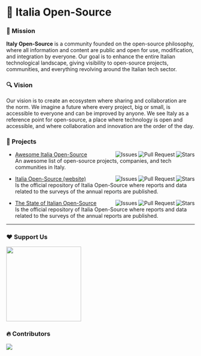 # 🚀 Italia Open-Source

### 🧭 Mission

**Italy Open-Source** is a community founded on the open-source philosophy, where all information and content are public and open for use, modification, and integration by everyone. Our goal is to enhance the entire Italian technological landscape, giving visibility to open-source projects, communities, and everything revolving around the Italian tech sector.

### 🔍 Vision

Our vision is to create an ecosystem where sharing and collaboration are the norm. We imagine a future where every project, big or small, is accessible to everyone and can be improved by anyone. We see Italy as a reference point for open-source, a place where technology is open and accessible, and where collaboration and innovation are the order of the day.

### 📌 Projects

- [Awesome Italia Open-Source](https://github.com/italia-opensource/awesome-italia-opensource) <img align="right" src="https://img.shields.io/github/stars/italia-opensource/awesome-italia-opensource?label=%E2%AD%90%EF%B8%8F&logo=github" alt="Stars"> <img align="right" src="https://img.shields.io/github/issues-pr/italia-opensource/awesome-italia-opensource" alt="Pull Request">  <img align="right" src="https://img.shields.io/github/issues-raw/italia-opensource/awesome-italia-opensource" alt="Issues"> \
An awesome list of open-source projects, companies, and tech communities in Italy.

- [Italia Open-Source (website)](https://github.com/italia-opensource/italiaopensource.com) <img align="right" src="https://img.shields.io/github/stars/italia-opensource/italiaopensource.com?label=%E2%AD%90%EF%B8%8F&logo=github" alt="Stars"> <img align="right" src="https://img.shields.io/github/issues-pr/italia-opensource/italiaopensource.com" alt="Pull Request">  <img align="right" src="https://img.shields.io/github/issues-raw/italia-opensource/italiaopensource.com" alt="Issues"> \
Is the official repository of Italia Open-Source where reports and data related to the surveys of the annual reports are published.

- [The State of Italian Open-Source](https://github.com/italia-opensource/state-of-open-source-reports) <img align="right" src="https://img.shields.io/github/stars/italia-opensource/state-of-open-source-reports?label=%E2%AD%90%EF%B8%8F&logo=github" alt="Stars"> <img align="right" src="https://img.shields.io/github/issues-pr/italia-opensource/state-of-open-source-reports" alt="Pull Request">  <img align="right" src="https://img.shields.io/github/issues-raw/italia-opensource/state-of-open-source-reports" alt="Issues"> \
Is the official repository of Italia Open-Source where reports and data related to the surveys of the annual reports are published.

---

### ❤️ Support Us

<a href="https://opencollective.com/italia-open-source/donate" target="_blank">
  <img src="https://opencollective.com/italia-open-source/donate/button@2x.png?color=blue" width=200 />
</a>

### 🔥 Contributors

<a href="https://github.com/italia-opensource/awesome-italia-opensource/graphs/contributors"> <img src="https://contrib.rocks/image?repo=italia-opensource/awesome-italia-opensource" /> </a>

